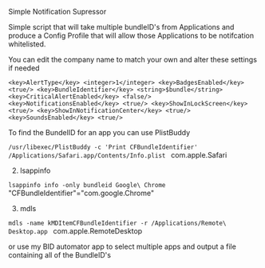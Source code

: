 Simple Notification Supressor

Simple script that will take multiple bundleID's from Applications and produce a Config Profile that will allow those Applications to be notifcation whitelisted.

You can edit the company name to match your own and alter these settings if needed

`<key>AlertType</key>
<integer>1</integer>
<key>BadgesEnabled</key>
<true/>
<key>BundleIdentifier</key>
<string>$bundle</string>
<key>CriticalAlertEnabled</key>
<false/>
<key>NotificationsEnabled</key>
<true/>
<key>ShowInLockScreen</key>
<true/>
<key>ShowInNotificationCenter</key>
<true/>
<key>SoundsEnabled</key>
<true/>`

To find the BundelID for an app you can use 
PlistBuddy

`/usr/libexec/PlistBuddy -c 'Print CFBundleIdentifier' /Applications/Safari.app/Contents/Info.plist
`
com.apple.Safari

2. lsappinfo

`lsappinfo info -only bundleid Google\ Chrome
`
"CFBundleIdentifier"="com.google.Chrome"

3. mdls

`mdls -name kMDItemCFBundleIdentifier -r /Applications/Remote\ Desktop.app
`
com.apple.RemoteDesktop

or use my BID automator app to select multiple apps and output a file containing all of the BundleID's
